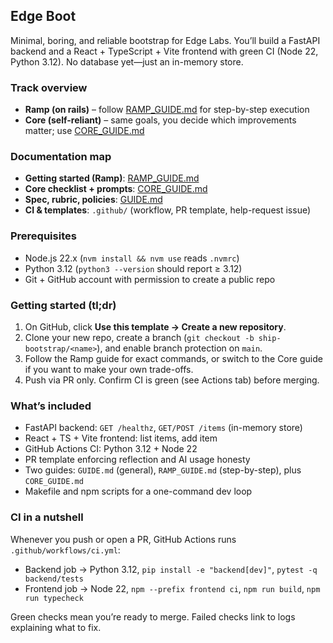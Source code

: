 ## Edge Boot

Minimal, boring, and reliable bootstrap for Edge Labs. You’ll build a FastAPI backend and a React + TypeScript + Vite frontend with green CI (Node 22, Python 3.12). No database yet—just an in-memory store.

### Track overview

- **Ramp (on rails)** – follow [RAMP_GUIDE.md](RAMP_GUIDE.md) for step-by-step execution
- **Core (self-reliant)** – same goals, you decide which improvements matter; use [CORE_GUIDE.md](CORE_GUIDE.md)

### Documentation map

- **Getting started (Ramp)**: [RAMP_GUIDE.md](RAMP_GUIDE.md)
- **Core checklist + prompts**: [CORE_GUIDE.md](CORE_GUIDE.md)
- **Spec, rubric, policies**: [GUIDE.md](GUIDE.md)
- **CI & templates**: `.github/` (workflow, PR template, help-request issue)

### Prerequisites

- Node.js 22.x (`nvm install && nvm use` reads `.nvmrc`)
- Python 3.12 (`python3 --version` should report ≥ 3.12)
- Git + GitHub account with permission to create a public repo

### Getting started (tl;dr)

1. On GitHub, click **Use this template → Create a new repository**.
2. Clone your new repo, create a branch (`git checkout -b ship-bootstrap/<name>`), and enable branch protection on `main`.
3. Follow the Ramp guide for exact commands, or switch to the Core guide if you want to make your own trade-offs.
4. Push via PR only. Confirm CI is green (see Actions tab) before merging.

### What’s included

- FastAPI backend: `GET /healthz`, `GET/POST /items` (in-memory store)
- React + TS + Vite frontend: list items, add item
- GitHub Actions CI: Python 3.12 + Node 22
- PR template enforcing reflection and AI usage honesty
- Two guides: `GUIDE.md` (general), `RAMP_GUIDE.md` (step-by-step), plus `CORE_GUIDE.md`
- Makefile and npm scripts for a one-command dev loop

### CI in a nutshell

Whenever you push or open a PR, GitHub Actions runs `.github/workflows/ci.yml`:

- Backend job → Python 3.12, `pip install -e "backend[dev]"`, `pytest -q backend/tests`
- Frontend job → Node 22, `npm --prefix frontend ci`, `npm run build`, `npm run typecheck`

Green checks mean you’re ready to merge. Failed checks link to logs explaining what to fix.


